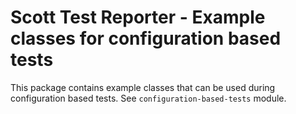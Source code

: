 Scott Test Reporter - Example classes for configuration based tests
===================================================================

This package contains example classes that can be used during configuration based tests.
See `configuration-based-tests` module.

